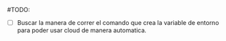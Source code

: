 #TODO:
- [ ]   Buscar la manera de correr el comando que crea la 
        variable de entorno para poder usar cloud de manera automatica.
        